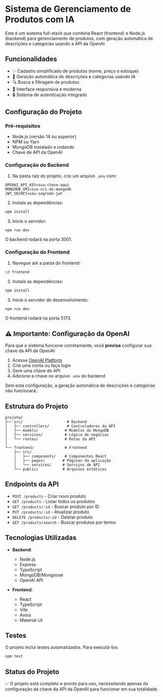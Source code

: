 # Sistema de Gerenciamento de Produtos com IA

Este é um sistema full-stack que combina React (frontend) e Node.js (backend) para gerenciamento de produtos, com geração automática de descrições e categorias usando a API da OpenAI.

## Funcionalidades

- ✨ Cadastro simplificado de produtos (nome, preço e estoque)
- 🤖 Geração automática de descrições e categorias usando IA
- 🔍 Busca e filtragem de produtos
- 📱 Interface responsiva e moderna
- 🔒 Sistema de autenticação integrado

## Configuração do Projeto

### Pré-requisitos

- Node.js (versão 14 ou superior)
- NPM ou Yarn
- MongoDB instalado e rodando
- Chave de API da OpenAI

### Configuração do Backend

1. Na pasta raiz do projeto, crie um arquivo `.env` com:
```
OPENAI_API_KEY=sua-chave-aqui
MONGODB_URI=sua-uri-do-mongodb
JWT_SECRET=seu-segredo-jwt
```

2. Instale as dependências:
```bash
npm install
```

3. Inicie o servidor:
```bash
npm run dev
```

O backend rodará na porta 3001.

### Configuração do Frontend

1. Navegue até a pasta do frontend:
```bash
cd frontend
```

2. Instale as dependências:
```bash
npm install
```

3. Inicie o servidor de desenvolvimento:
```bash
npm run dev
```

O frontend rodará na porta 5173.

## ⚠️ Importante: Configuração da OpenAI

Para que o sistema funcione corretamente, você **precisa** configurar sua chave da API da OpenAI:

1. Acesse [OpenAI Platform](https://platform.openai.com/)
2. Crie uma conta ou faça login
3. Gere uma chave de API
4. Adicione a chave no arquivo `.env` do backend

Sem esta configuração, a geração automática de descrições e categorias não funcionará.

## Estrutura do Projeto

```
projeto/
├── src/                    # Backend
│   ├── controllers/        # Controladores da API
│   ├── models/            # Modelos do MongoDB
│   ├── services/          # Lógica de negócios
│   └── routes/            # Rotas da API
│
└── frontend/              # Frontend
    ├── src/
    │   ├── components/    # Componentes React
    │   ├── pages/        # Páginas da aplicação
    │   └── services/     # Serviços de API
    └── public/           # Arquivos estáticos
```

## Endpoints da API

- `POST /products` - Criar novo produto
- `GET /products` - Listar todos os produtos
- `GET /products/:id` - Buscar produto por ID
- `PUT /products/:id` - Atualizar produto
- `DELETE /products/:id` - Deletar produto
- `GET /products/search` - Buscar produtos por termo

## Tecnologias Utilizadas

- **Backend**:
  - Node.js
  - Express
  - TypeScript
  - MongoDB/Mongoose
  - OpenAI API

- **Frontend**:
  - React
  - TypeScript
  - Vite
  - Axios
  - Material-UI

## Testes

O projeto inclui testes automatizados. Para executá-los:

```bash
npm test
```

## Status do Projeto

✅ O projeto está completo e pronto para uso, necessitando apenas da configuração da chave da API da OpenAI para funcionar em sua totalidade. 